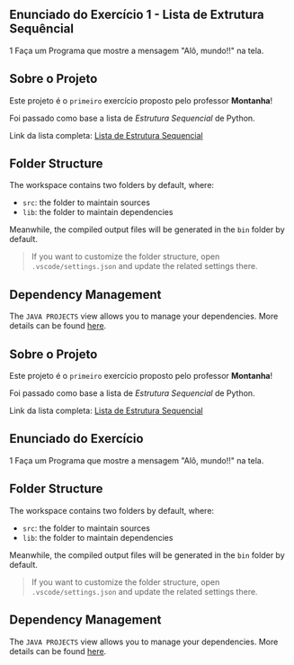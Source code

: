 ## Enunciado do Exercício 1 - Lista de Extrutura Sequêncial

1 Faça um Programa que mostre a mensagem "Alô, mundo!!" na tela.

## Sobre o Projeto

Este projeto é o `primeiro` exercício proposto pelo professor **Montanha**!

Foi passado como base a lista de _Estrutura Sequencial_ de Python.

Link da lista completa: [Lista de Estrutura Sequencial](https://wiki.python.org.br/EstruturaSequencial)


## Folder Structure

The workspace contains two folders by default, where:

- `src`: the folder to maintain sources
- `lib`: the folder to maintain dependencies

Meanwhile, the compiled output files will be generated in the `bin` folder by default.

> If you want to customize the folder structure, open `.vscode/settings.json` and update the related settings there.

## Dependency Management

The `JAVA PROJECTS` view allows you to manage your dependencies. More details can be found [here](https://github.com/microsoft/vscode-java-dependency#manage-dependencies).






## Sobre o Projeto

Este projeto é o `primeiro` exercício proposto pelo professor **Montanha**!

Foi passado como base a lista de _Estrutura Sequencial_ de Python.

Link da lista completa: [Lista de Estrutura Sequencial](https://wiki.python.org.br/EstruturaSequencial)

## Enunciado do Exercício

1 Faça um Programa que mostre a mensagem "Alô, mundo!!" na tela.
## Folder Structure

The workspace contains two folders by default, where:

- `src`: the folder to maintain sources
- `lib`: the folder to maintain dependencies

Meanwhile, the compiled output files will be generated in the `bin` folder by default.

> If you want to customize the folder structure, open `.vscode/settings.json` and update the related settings there.

## Dependency Management

The `JAVA PROJECTS` view allows you to manage your dependencies. More details can be found [here](https://github.com/microsoft/vscode-java-dependency#manage-dependencies).
